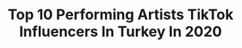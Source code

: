 ---
title: Top 10 Performing Artists TikTok Influencers In Turkey In 2020
description: >-
  Find top performing artists TikTok influencers in Turkey in 2020. Most popular hashtags: #dance #mothersday #eyedrawing #sanat.
platform: TikTok
profiles:
  - username: "mahi.art"
    fullname: >-
      MAHİ
    location: "Turkey"
    followers: 43657
    engagement: 1426
    commentsToLikes: 0.074941
    id: ck81qx1y9kmay0j78v0f3yaz1
    verified: false
    hashtags: "#eyedrawing, #winter, #lipstick, #fyoupage"
  - username: "fatihcanaytan00"
    fullname: >-
      Fatih Can Aytan
    location: "Turkey"
    followers: 693676
    engagement: 1328
    commentsToLikes: 0.011103
    id: ck8ko3apkfvo30j78es18dgmw
    verified: true
    hashtags: "#googleearth, #albumlookalike, #pyschopath, #mothersday"
  - username: "farahbrightart"
    fullname: >-
      Farah.brightart
    location: "Turkey"
    followers: 53299
    engagement: 1671
    commentsToLikes: 0.009982
    id: ck9euitx0dru90j78o4strg35
    verified: false
    hashtags: "#animaldrawing, #artsupport, #customorder, #mickeymouse"
  - username: "meryemmercann"
    fullname: >-
      Meryem Mercan
    location: "Turkey"
    followers: 29150
    engagement: 382
    commentsToLikes: 0.027063
    id: ck8kkl3syzsxy0j786fdiiazd
    verified: false
    hashtags: "#eyebrow, #baht, #backstage, #makeupcheck"
  - username: "nnursema"
    fullname: >-
      nursema
    location: "Turkey"
    followers: 8368428
    engagement: 2010
    commentsToLikes: 0.016540
    id: ck7zo4x67htzw0j78gez04ji2
    verified: true
    hashtags: "#becreative, #billie, #emotional, #huaweip40pro"
  - username: "helinserdar"
    fullname: >-
      Helîn
    location: "Turkey"
    followers: 1921
    engagement: 1041
    commentsToLikes: 0.056589
    id: ck81qqshoj27v0j78qfplrvjn
    verified: false
    hashtags: "#catart, #womenbeauty, #sanat, #pembe"
  - username: "sanatsokakta"
    fullname: >-
      Emre Balım 
    location: "Turkey"
    followers: 3442615
    engagement: 1884
    commentsToLikes: 0.011469
    id: ck7zot27nluwn0j78utulile5
    verified: true
    hashtags: "#zoomerang, #15saniyede, #dance, #albumlookalike"
  - username: "helos.online"
    fullname: >-
      HELİN SARA ŞEKER💎
    location: "Turkey"
    followers: 9846
    engagement: 1167
    commentsToLikes: 0.025565
    id: cka7oqwqg3nme0i782jk32udj
    verified: false
    hashtags: "#dance, #halayyy, #ramazanay, #teamhs"
  - username: "omer.dmrsl68"
    fullname: >-
      Ömer Demirsel
    location: "Turkey"
    followers: 2387
    engagement: 2326
    commentsToLikes: 0.064235
    id: cka7tv6yip8j00i785cms2xun
    verified: false
    hashtags: "#havalar, #ankara, #music, #cover"
  - username: "smoqen"
    fullname: >-
      ART
    location: "Turkey"
    followers: 7416
    engagement: 991
    commentsToLikes: 0.057795
    id: cka65kqdldg6z0i78ojtahjvy
    verified: false
    hashtags: "#animations, #drawing, #autoportret, #stopmotion"
---